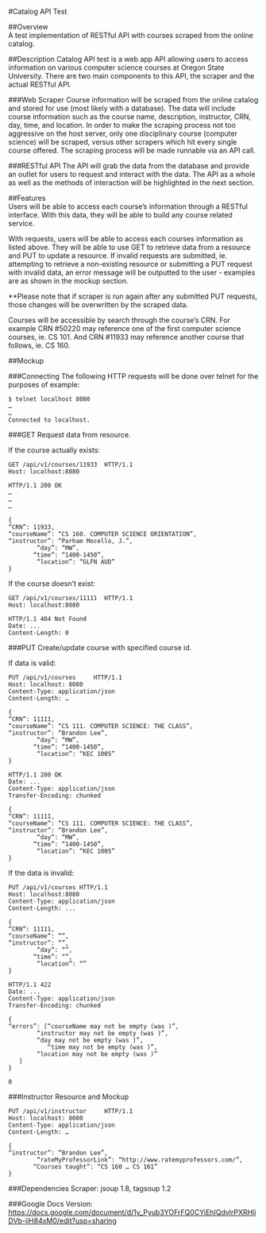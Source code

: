 #Catalog API Test

##Overview									
A test implementation of RESTful API with courses scraped from the online catalog.

##Description
Catalog API test is a web app API allowing users to access information on various computer science courses at Oregon State University.  There are two main components to this API, the scraper and the actual RESTful API.

###Web Scraper
Course information will be scraped from the online catalog and stored for use (most likely with a database).  The data will include course information such as the course name, description, instructor, CRN, day, time, and location.  In order to make the scraping process not too aggressive on the host server, only one disciplinary course (computer science) will be scraped, versus other scrapers which hit every single course offered.  The scraping process will be made runnable via an API call.

###RESTful API
The API will grab the data from the database and provide an outlet for users to request and interact with the data.  The API as a whole as well as the methods of interaction will be highlighted in the next section.

##Features											
Users will be able to access each course’s information through a RESTful interface.  With this data, they will be able to build any course related service.

With requests, users will be able to access each courses information as listed above.  They will be able to use GET to retrieve data from a resource and PUT to update a resource.  If invalid requests are submitted, ie. attempting to retrieve a non-existing resource or submitting a PUT request with invalid data, an error message will be outputted to the user - examples are as shown in the mockup section.

**Please note that if scraper is run again after any submitted PUT requests, those changes will be overwritten by the scraped data.

Courses will be accessible by search through the course’s CRN.  For example CRN #50220 may reference one of the first computer science courses, ie. CS 101. And CRN #11933 may reference another course that follows, ie. CS 160.

##Mockup

###Connecting
The following HTTP requests will be done over telnet for the purposes of example:

```
$ telnet localhost 8080
…
…
Connected to localhost.
```

###GET
Request data from resource.

If the course actually exists:

```
GET /api/v1/courses/11933  HTTP/1.1
Host: localhost:8080

HTTP/1.1 200 OK
…
…
…

{
“CRN”: 11933,
“courseName”: “CS 160. COMPUTER SCIENCE ORIENTATION”,
“instructor”: “Parham Mocello, J.”,
     	“day”: “MW”,
       “time”: “1400-1450”,
     	“location”: “GLFN AUD”
}
```

If the course doesn’t exist:

```
GET /api/v1/courses/11111  HTTP/1.1
Host: localhost:8080

HTTP/1.1 404 Not Found
Date: ... 
Content-Length: 0
```

###PUT
Create/update course with specified course id.

If data is valid:

```
PUT /api/v1/courses     HTTP/1.1
Host: localhost: 8080
Content-Type: application/json
Content-Length: …

{
“CRN”: 11111,
“courseName”: “CS 111. COMPUTER SCIENCE: THE CLASS”,
“instructor”: “Brandon Lee”,
     	“day”: “MW”,
       “time”: “1400-1450”,
     	“location”: “KEC 1005”
}

HTTP/1.1 200 OK
Date: ...
Content-Type: application/json
Transfer-Encoding: chunked

{
“CRN”: 11111,
“courseName”: “CS 111. COMPUTER SCIENCE: THE CLASS”,
“instructor”: “Brandon Lee”,
     	“day”: “MW”,
       “time”: “1400-1450”,
     	“location”: “KEC 1005”
}
```

If the data is invalid:

```
PUT /api/v1/courses HTTP/1.1
Host: localhost:8080
Content-Type: application/json
Content-Length: ...

{
“CRN”: 11111,
“courseName”: “”,
“instructor”: “”,
     	“day”: “”,
       “time”: “”,
     	“location”: “”
}

HTTP/1.1 422
Date: ...
Content-Type: application/json
Transfer-Encoding: chunked

{
“errors”: [“courseName may not be empty (was )”,
	    “instructor may not be empty (was )”,
	    “day may not be empty (was )”,
           “time may not be empty (was )”,
	    “location may not be empty (was )”
   ]
}

0
```

###Instructor Resource and Mockup

```
PUT /api/v1/instructor     HTTP/1.1
Host: localhost: 8080
Content-Type: application/json
Content-Length: …

{
“instructor”: “Brandon Lee”,
     	“rateMyProfessorLink”: “http://www.ratemyprofessors.com/”,
       “Courses taught”: “CS 160 … CS 161”
}
```

###Dependencies
Scraper:
jsoup 1.8, tagsoup 1.2

###Google Docs Version:
https://docs.google.com/document/d/1y_Pyub3YOFrFQ0CYiEhIQdvlrPXRHliDVb-jiH84xM0/edit?usp=sharing
